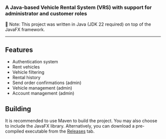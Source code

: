 ### A Java-based Vehicle Rental System (VRS) with support for administrator and customer roles

📢 Note: This project was written in Java (JDK 22 required) on top of the JavaFX framework.
______________

## Features
- Authentication system
- Rent vehicles
- Vehicle filtering
- Rental history
- Send order confirmations (admin)
- Vehicle management (admin)
- Account management (admin)

## Building
It is recommended to use Maven to build the project. You may also choose to include the JavaFX library. Alternatively, you can download a pre-compiled executable from the [Releases](https://github.com/nigelks/autoride-vrs/releases) tab.

